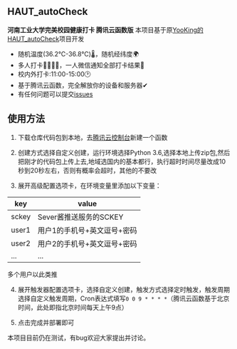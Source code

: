 ## HAUT_autoCheck

**河南工业大学完美校园健康打卡 腾讯云函数版**
本项目基于原[YooKing的HAUT_autoCheck](https://github.com/YooKing/HAUT_autoCheck/)项目开发

- 随机温度(36.2℃-36.8℃)🌡，随机经纬度🌍
- 多人打卡👨‍👩‍👧‍👧，一人微信通知全部打卡结果💬
- 校内外打卡:11:00-15:00🕑
- 基于腾讯云函数，完全解放你的设备和服务器✔
- 有任何问题可以提交[issues](https://github.com/Revincx/HAUT_autoCheck/issues/new)

## 使用方法 

1. 下载仓库代码包到本地，去[腾讯云控制台](https://console.cloud.tencent.com/scf/)新建一个函数

2. 创建方式选择自定义创建，运行环境选择Python 3.6,选择本地上传zip包,然后把刚才的代码包上传上去,地域选国内的基本都行，执行超时时间尽量改成10秒到20秒左右，否则有概率会超时，其他的不要改

3. 展开高级配置选项卡，在环境变量里添加以下变量：

|key|value|
|---|---|
|sckey|Sever酱推送服务的SCKEY|
|user1|用户1的手机号+英文逗号+密码|
|user2|用户2的手机号+英文逗号+密码|
| ... | ... |

多个用户以此类推

4. 展开触发器配置选项卡，选择自定义创建，触发方式选择定时触发，触发周期选择自定义触发周期，Cron表达式填写`0 0 9 * * * *`（腾讯云函数基于北京时间，此处即指北京时间每天上午9点）

5. 点击完成并部署即可

本项目目前仍在测试，有bug欢迎大家提出并讨论。